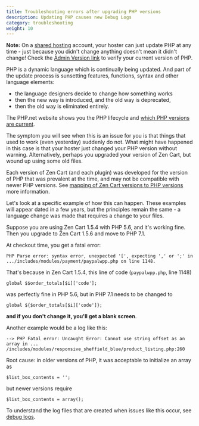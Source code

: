 ```yaml
---
title: Troubleshooting errors after upgrading PHP versions 
description: Updating PHP causes new Debug Logs 
category: troubleshooting
weight: 10
---
```


**Note:** On a [shared hosting](/user/first_steps/hosting/#hosting-companies) account, your hoster can just update PHP at any time - just because you didn't change anything doesn't mean it didn't change!  Check the [Admin Version link](/user/admin_pages/admin_version/) to verify your current version of PHP. 

PHP is a dynamic language which is continually being updated.  And part of 
the update process is sunsetting features, functions, syntax and other language elements: 

- the language designers decide to change how something works
- then the new way is introduced, and the old way is deprecated, 
- then the old way is eliminated entirely. 

The PHP.net website shows you the PHP lifecycle and [which PHP versions are current](https://www.php.net/supported-versions.php). 

The symptom you will see when this is an issue for you is that things 
that used to work (even yesterday) suddenly do not.  What might have 
happened in this case is that your hoster just changed your PHP version
without warning.  Alternatively, perhaps you upgraded your version of 
Zen Cart, but wound up using some old files.  

Each version of Zen Cart (and each plugin) 
was developed for the version of PHP that was
prevalent at the time, and may not be compatible with newer PHP versions.
See [mapping of Zen Cart versions to PHP versions](/user/first_steps/server_requirements/#php-version) more information.

Let's look at a specific example of how this can happen.  These examples will
appear dated in a few years,  but the principles remain the same - a 
language change was made that requires a change to your files. 

Suppose you are using Zen Cart 1.5.4 with PHP 5.6, and it's working fine.  Then you upgrade to Zen Cart 1.5.6 and move to PHP 7.1. 

At checkout time, you get a fatal error: 

```
PHP Parse error: syntax error, unexpected '[', expecting ',' or ';' in .../includes/modules/payment/paypalwpp.php on line 1148.
```

That's because in Zen Cart 1.5.4, this line of code (`paypalwpp.php`, line 1148)

```
global $$order_totals[$i]['code'];
```

was perfectly fine in PHP 5.6, but in PHP 7.1 needs to be changed to 

```
global ${$order_totals[$i]['code']};
```

**and if you don't change it, you'll get a blank screen**.

Another example would be a log like this: 

```
--> PHP Fatal error: Uncaught Error: Cannot use string offset as an array in ... /includes/modules/responsive_sheffield_blue/product_listing.php:260

```

Root cause: in older versions of PHP, it was acceptable to initialize an array as 

```
$list_box_contents = ''; 
```

but newer versions require

```
$list_box_contents = array();
```


To understand the log files that are created when issues like this
occur, see [debug logs](/user/troubleshooting/debug_logs/).


